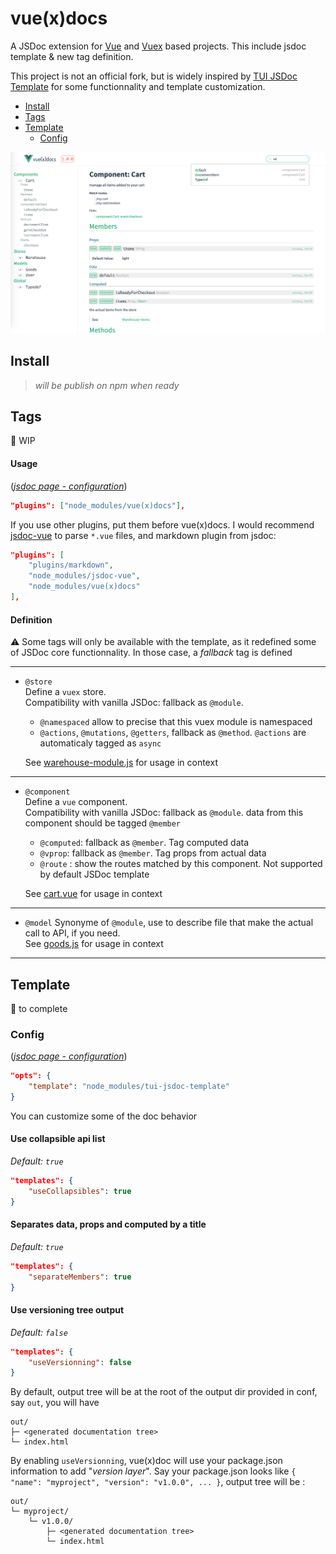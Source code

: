 # vue(x)docs

A JSDoc extension for [Vue](https://vuejs.org/v2/guide/) and [Vuex](https://vuex.vuejs.org/) based projects. This include jsdoc template & new tag definition.  

This project is not an official fork, but is widely inspired by [TUI JSDoc Template](https://github.com/nhn/tui.jsdoc-template) for some functionnality and template customization.

- [Install](#install)
- [Tags](#tags)
- [Template](#template)
	- [Config](#config)

![vue(x)docs Preview](https://github.com/Delni/vue-x-docs/raw/master/demo/vue_x_docs.png)

## Install
> _will be publish on npm when ready_

## Tags
:construction: WIP

#### Usage
([*jsdoc page - configuration*](http://usejsdoc.org/about-configuring-jsdoc.html#incorporating-command-line-options-into-the-configuration-file))

```JSON
"plugins": ["node_modules/vue(x)docs"],
```
If you use other plugins, put them before vue(x)docs. I would recommend [jsdoc-vue](https://www.npmjs.com/package/jsdoc-vue) to parse `*.vue` files, and markdown plugin from jsdoc:
```JSON
"plugins": [
	"plugins/markdown",
	"node_modules/jsdoc-vue",
	"node_modules/vue(x)docs"
],
```

#### Definition

:warning: Some tags will only be available with the template, as it redefined some of JSDoc core functionnality. In those case, a _fallback_ tag is defined

---
* `@store`  
	Define a `vuex` store.  
	Compatibility with vanilla JSDoc: fallback as `@module`.

	* `@namespaced` allow to precise that this vuex module is namespaced
	* `@actions`, `@mutations`, `@getters`, fallback as `@method`. `@actions` are automaticaly tagged as `async`

	See [warehouse-module.js](https://github.com/Delni/vue-x-docs/blob/master/demo/src/warehouse-module.js) for usage in context
---
* `@component`  
	Define a `vue` component.  
	Compatibility with vanilla JSDoc: fallback as `@module`.
	data from this component should be tagged `@member`

	* `@computed`: fallback as `@member`. Tag computed data
	* `@vprop`: fallback as `@member`. Tag props from actual data
	* `@route` : show the routes matched by this component. Not supported by default JSDoc template

	See [cart.vue](https://github.com/Delni/vue-x-docs/blob/master/demo/src/cart.vue) for usage in context
---
* `@model`
	Synonyme of `@module`, use to describe file that make the actual call to API, if you need.  
	See [goods.js](https://github.com/Delni/vue-x-docs/blob/master/demo/src/goods.js) for usage in context
---
## Template

:construction: to complete

### Config
([*jsdoc page - configuration*](http://usejsdoc.org/about-configuring-jsdoc.html#incorporating-command-line-options-into-the-configuration-file))

```JSON
"opts": {
    "template": "node_modules/tui-jsdoc-template"
}
```

You can customize some of the doc behavior

#### Use collapsible api list

*Default: `true`*
```JSON
"templates": {
    "useCollapsibles": true
}
```

#### Separates data, props and computed by a title
*Default: `true`*
```JSON
"templates": {
    "separateMembers": true
}
```

#### Use versioning tree output
*Default: `false`*  
```JSON
"templates": {
    "useVersionning": false
}
```
By default, output tree will be at the root of the output dir provided in conf, say `out`, you will have
```
out/
├─ <generated documentation tree>
└─ index.html
```
By enabling `useVersionning`, vue(x)doc will use your package.json information to add "_version layer_".
Say your package.json looks like
`{
	"name": "myproject",
	"version": "v1.0.0",
	...
}`, output tree will be :
```
out/
└─ myproject/
 	└─ v1.0.0/
		├─ <generated documentation tree>
		└─ index.html
```
